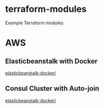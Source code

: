 # terraform-modules
Example Terraform modules

# AWS

## Elasticbeanstalk with Docker
[elasticbeanstalk-docker/](elasticbeanstalk-docker/)

## Consul Cluster with Auto-join
[elasticbeanstalk-docker/](elasticbeanstalk-docker/)
